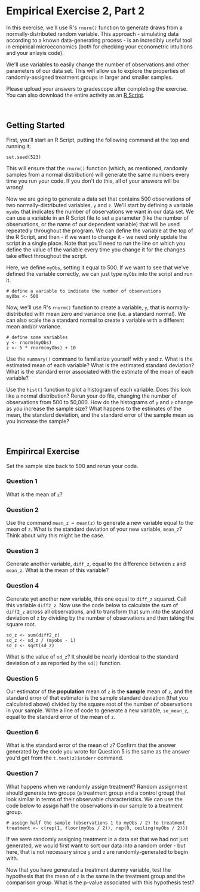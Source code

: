 # Empirical Exercise 2, Part 2

In this exercise, we'll use R's `rnorm()` function to generate draws from a normally-distributed random variable.  This approach - simulating data 
according to a known data-generating process - is an incredibly useful tool in empirical microeconomics (both for checking your econometric intuitions and 
your anlayis code).  

We'll use variables to easily change the number of observations and other parameters of our data set.  This will allow us to 
explore the properties of randomly-assigned treatment groups in larger and smaller samples.   

Please upload your answers to gradescope after completing the exercise.  You can also download the entire activity 
as an [R Script](E2B-questions.R).  

<br>

## Getting Started 

First, you'll start an R Script, putting the following command at the top and running it:
```
set.seed(523)
```
This will ensure that the `rnorm()` function (which, as mentioned, randomly samples from a normal distribution) will generate the same numbers every time you run your code. If you don't do this, all of your answers will be wrong!  

Now we are going to generate a data set that contains 500 observations of two normally-distributed variables, `y` and `z`.  We'll start by defining a variable `myobs` that indicates the number of observations we want in our data set. We can use a variable in an R Script file to set a parameter (like the number of observations, or the name of our dependent variable) that will be used repeatedly throughout the program.  We can define the variable at the top of the R Script, and then - if we want to change it - we need only update the script in a single place. Note that you'll need to run the line on which you define the value of the variable every time you change it for the changes take effect throughout the script.

Here, we define `myObs`, setting it equal to 500.  If we want to see that we've defined the variable correctly, we can just type `myObs` into the script and run it.

```
# define a variable to indicate the number of observations
myObs <- 500
```
Now, we'll use R's `rnorm()` function to create a variable, `y`, that is normally-distributed with mean zero and variance one (i.e. a standard normal).  We can also scale the a standard normal to create a variable with a different mean and/or variance.
```
# define some variables
y <- rnorm(myObs)
z <- 5 * rnorm(myObs) + 10
```

Use the `summary()` command to familiarize yourself with `y` and `z`.  What is the estimated mean of each variable?  What is the estimated standard deviation? What is the standard error associated with the estimate of the mean of each variable?  

Use the `hist()` function to plot a histogram of each variable.  Does this look like a normal distribution?  Rerun your do file, changing the number of observations from 500 to 50,000.  How do the histograms of `y` and `z` change as you increase the sample size?  What happens to the estimates of the mean, the standard deviation, and the standard error of the sample mean as you increase the sample?  

<br> 

## Empirircal Exercise

Set the sample size back to 500 and rerun your code.  

### Question 1 

What is the mean of `z`?  

### Question 2 

Use the command `mean_z = mean(z)` to generate a new variable equal to the mean of `z`.  What is the standard deviation of your new variable, `mean_z`? Think about why this might be the case.

### Question 3

Generate another variable, `diff_z`, equal to the difference between `z` and `mean_z`.  What is the mean of this variable?

### Question 4 

Generate yet another new variable, this one equal to `diff_z` squared.  Call this variable `diff2_z`.  Now use the code below to calculate the sum of `diff2_z` across all observations, and to transform that sum into the standard deviation of `z` by dividing by the number of observations and then taking the square root.  
```
sd_z <- sum(diff2_z)
sd_z <- sd_z / (myobs - 1)
sd_z <- sqrt(sd_z)
```

What is the value of `sd_z`?  It should be nearly identical to the standard deviation of `z` as reported by the `sd()` function.  

### Question 5 

Our estimator of the **population** mean of `z` is the **sample** mean of `z`, and the standard error of that estimator is the sample standard deviation (that you calculated above) divided by the square root of the number of observations in your sample.  Write a line of code to generate a new variable, `se_mean_z`, equal to the standard error of the mean of `z`.  

### Question 6 

What is the standard error of the mean of `z`?  Confirm that the answer generated by the code you wrote for Question 5 is the same as the answer you'd get from the `t.test(z)$stderr` command.

### Question 7 

What happens when we randomly assign treatment?  Random assignment should generate two groups (a treatment group and a control group) that look similar in terms of their observable characteristics.  We can use the code below to assign half the observations in our sample to a treatment group.
```
# assign half the sample (observations 1 to myObs / 2) to treatment 
treatment <- c(rep(1, floor(myObs / 2)), rep(0, ceiling(myObs / 2)))
```

If we were randomly assigning treatment in a data set that we had not just generated, we would first want to sort our data into a random order - but here, that is not necessary since `y` and `z` are randomly-generated to begin with.  

Now that you have generated a treatment dummy variable, test the hypothesis that the mean of `z` is the same in the treatment group and the comparison group.  What is the p-value associated with this hypothesis test?  

